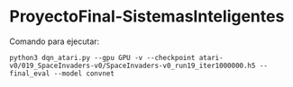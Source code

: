 # ProyectoFinal-SistemasInteligentes

Comando para ejecutar:
````
python3 dqn_atari.py --gpu GPU -v --checkpoint atari-v0/019_SpaceInvaders-v0/SpaceInvaders-v0_run19_iter1000000.h5 --final_eval --model convnet
````